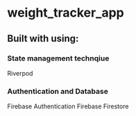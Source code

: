 # weight_tracker_app

## Built with using:

### State management technqiue 
Riverpod

### Authentication and Database
Firebase Authentication
Firebase Firestore
